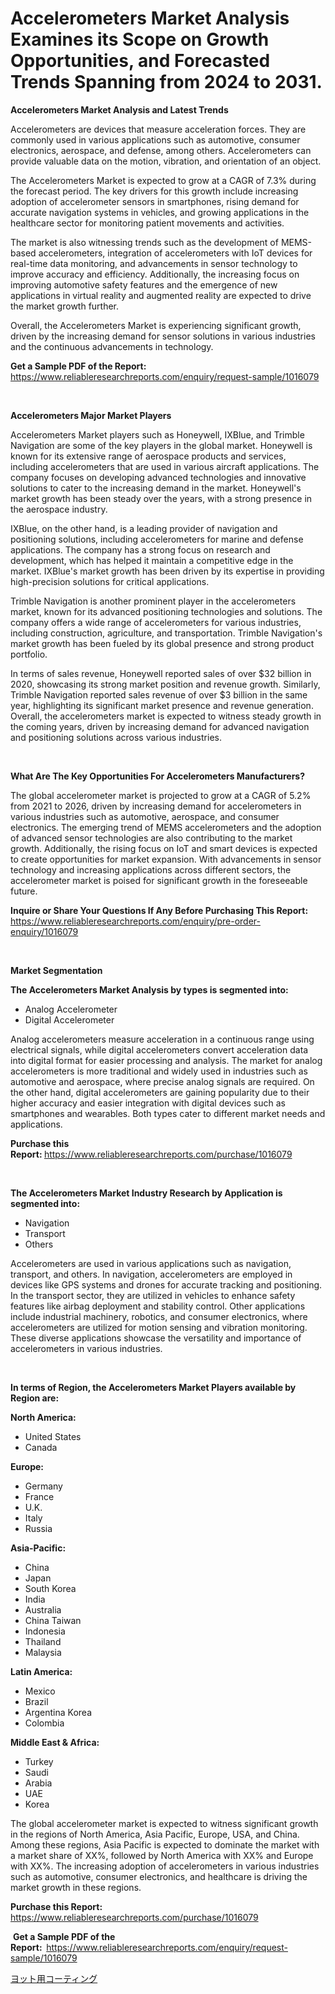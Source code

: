 <p><h1>Accelerometers Market Analysis Examines its Scope on Growth Opportunities, and Forecasted Trends Spanning from 2024 to 2031.</h1></p><p><strong>Accelerometers Market Analysis and Latest Trends</strong></p>
<p><p>Accelerometers are devices that measure acceleration forces. They are commonly used in various applications such as automotive, consumer electronics, aerospace, and defense, among others. Accelerometers can provide valuable data on the motion, vibration, and orientation of an object.</p><p>The Accelerometers Market is expected to grow at a CAGR of 7.3% during the forecast period. The key drivers for this growth include increasing adoption of accelerometer sensors in smartphones, rising demand for accurate navigation systems in vehicles, and growing applications in the healthcare sector for monitoring patient movements and activities.</p><p>The market is also witnessing trends such as the development of MEMS-based accelerometers, integration of accelerometers with IoT devices for real-time data monitoring, and advancements in sensor technology to improve accuracy and efficiency. Additionally, the increasing focus on improving automotive safety features and the emergence of new applications in virtual reality and augmented reality are expected to drive the market growth further.</p><p>Overall, the Accelerometers Market is experiencing significant growth, driven by the increasing demand for sensor solutions in various industries and the continuous advancements in technology.</p></p>
<p><strong>Get a Sample PDF of the Report:&nbsp;</strong> <a href="https://www.reliableresearchreports.com/enquiry/request-sample/1016079">https://www.reliableresearchreports.com/enquiry/request-sample/1016079</a></p>
<p>&nbsp;</p>
<p><strong>Accelerometers Major Market Players</strong></p>
<p><p>Accelerometers Market players such as Honeywell, IXBlue, and Trimble Navigation are some of the key players in the global market. Honeywell is known for its extensive range of aerospace products and services, including accelerometers that are used in various aircraft applications. The company focuses on developing advanced technologies and innovative solutions to cater to the increasing demand in the market. Honeywell's market growth has been steady over the years, with a strong presence in the aerospace industry.</p><p>IXBlue, on the other hand, is a leading provider of navigation and positioning solutions, including accelerometers for marine and defense applications. The company has a strong focus on research and development, which has helped it maintain a competitive edge in the market. IXBlue's market growth has been driven by its expertise in providing high-precision solutions for critical applications.</p><p>Trimble Navigation is another prominent player in the accelerometers market, known for its advanced positioning technologies and solutions. The company offers a wide range of accelerometers for various industries, including construction, agriculture, and transportation. Trimble Navigation's market growth has been fueled by its global presence and strong product portfolio.</p><p>In terms of sales revenue, Honeywell reported sales of over $32 billion in 2020, showcasing its strong market position and revenue growth. Similarly, Trimble Navigation reported sales revenue of over $3 billion in the same year, highlighting its significant market presence and revenue generation. Overall, the accelerometers market is expected to witness steady growth in the coming years, driven by increasing demand for advanced navigation and positioning solutions across various industries.</p></p>
<p>&nbsp;</p>
<p><strong>What Are The Key Opportunities For Accelerometers Manufacturers?</strong></p>
<p><p>The global accelerometer market is projected to grow at a CAGR of 5.2% from 2021 to 2026, driven by increasing demand for accelerometers in various industries such as automotive, aerospace, and consumer electronics. The emerging trend of MEMS accelerometers and the adoption of advanced sensor technologies are also contributing to the market growth. Additionally, the rising focus on IoT and smart devices is expected to create opportunities for market expansion. With advancements in sensor technology and increasing applications across different sectors, the accelerometer market is poised for significant growth in the foreseeable future.</p></p>
<p><strong>Inquire or Share Your Questions If Any Before Purchasing This Report:</strong> <a href="https://www.reliableresearchreports.com/enquiry/pre-order-enquiry/1016079">https://www.reliableresearchreports.com/enquiry/pre-order-enquiry/1016079</a></p>
<p>&nbsp;</p>
<p><strong>Market Segmentation</strong></p>
<p><strong>The Accelerometers Market Analysis by types is segmented into:</strong></p>
<p><ul><li>Analog Accelerometer</li><li>Digital Accelerometer</li></ul></p>
<p><p>Analog accelerometers measure acceleration in a continuous range using electrical signals, while digital accelerometers convert acceleration data into digital format for easier processing and analysis. The market for analog accelerometers is more traditional and widely used in industries such as automotive and aerospace, where precise analog signals are required. On the other hand, digital accelerometers are gaining popularity due to their higher accuracy and easier integration with digital devices such as smartphones and wearables. Both types cater to different market needs and applications.</p></p>
<p><strong>Purchase this Report:&nbsp;</strong><a href="https://www.reliableresearchreports.com/purchase/1016079">https://www.reliableresearchreports.com/purchase/1016079</a></p>
<p>&nbsp;</p>
<p><strong>The Accelerometers Market Industry Research by Application is segmented into:</strong></p>
<p><ul><li>Navigation</li><li>Transport</li><li>Others</li></ul></p>
<p><p>Accelerometers are used in various applications such as navigation, transport, and others. In navigation, accelerometers are employed in devices like GPS systems and drones for accurate tracking and positioning. In the transport sector, they are utilized in vehicles to enhance safety features like airbag deployment and stability control. Other applications include industrial machinery, robotics, and consumer electronics, where accelerometers are utilized for motion sensing and vibration monitoring. These diverse applications showcase the versatility and importance of accelerometers in various industries.</p></p>
<p>&nbsp;</p>
<p><strong>In terms of Region, the Accelerometers Market Players available by Region are:</strong></p>
<p>
    <p> <strong> North America: </strong>
        <ul>
            <li>United States</li>
            <li>Canada</li>
        </ul>
        </p> 
    <p> <strong> Europe: </strong>
        <ul>
            <li>Germany</li>
            <li>France</li>
            <li>U.K.</li>
            <li>Italy</li>
            <li>Russia</li>
        </ul>
        </p> 
    <p> <strong> Asia-Pacific: </strong>
        <ul>
            <li>China</li>
            <li>Japan</li>
            <li>South Korea</li>
            <li>India</li>
            <li>Australia</li>
            <li>China Taiwan</li>
            <li>Indonesia</li>
            <li>Thailand</li>
            <li>Malaysia</li>
        </ul>
        </p> 
    <p> <strong> Latin America: </strong>
        <ul>
            <li>Mexico</li>
            <li>Brazil</li>
            <li>Argentina Korea</li>
            <li>Colombia</li>
        </ul>
        </p> 
    <p> <strong> Middle East & Africa: </strong>
        <ul>
            <li>Turkey</li>
            <li>Saudi</li>
            <li>Arabia</li>
            <li>UAE</li>
            <li>Korea</li>
        </ul>
    </p>
    </p>
<p><p>The global accelerometer market is expected to witness significant growth in the regions of North America, Asia Pacific, Europe, USA, and China. Among these regions, Asia Pacific is expected to dominate the market with a market share of XX%, followed by North America with XX% and Europe with XX%. The increasing adoption of accelerometers in various industries such as automotive, consumer electronics, and healthcare is driving the market growth in these regions.</p></p>
<p><strong>Purchase this Report: </strong><a href="https://www.reliableresearchreports.com/purchase/1016079">https://www.reliableresearchreports.com/purchase/1016079</a></p>
<p>&nbsp;<strong>Get a Sample PDF of the Report:&nbsp;&nbsp;</strong><a href="https://www.reliableresearchreports.com/enquiry/request-sample/1016079">https://www.reliableresearchreports.com/enquiry/request-sample/1016079</a></p>
<p><strong></strong></p>
<p><p><a href="https://github.com/sghwr779811674/Market-Research-Report-List-1/blob/main/200115410889.md">ヨット用コーティング</a></p></p>
